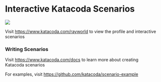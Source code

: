 # Interactive Katacoda Scenarios

[![](http://shields.katacoda.com/katacoda/rayworld/count.svg)](https://www.katacoda.com/rayworld "Get your profile on Katacoda.com")

Visit https://www.katacoda.com/rayworld to view the profile and interactive scenarios

### Writing Scenarios
Visit https://www.katacoda.com/docs to learn more about creating Katacoda scenarios

For examples, visit https://github.com/katacoda/scenario-example
